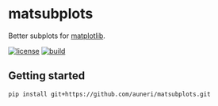 # matsubplots

Better subplots for [matplotlib](https://matplotlib.org).

[![license](https://img.shields.io/github/license/auneri/matsubplots)](https://github.com/auneri/matsubplots/blob/main/LICENSE.md)
[![build](https://img.shields.io/github/workflow/status/auneri/matsubplots/matsubplots)](https://github.com/auneri/matsubplots/actions)

## Getting started

```shell
pip install git+https://github.com/auneri/matsubplots.git
```
